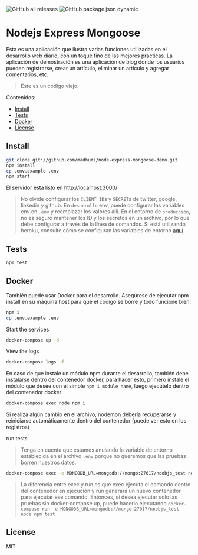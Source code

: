 
![GitHub all releases](https://img.shields.io/github/downloads/benjvalles/nodejs-express-mongoose/total?style=for-the-badge) ![GitHub package.json dynamic](https://img.shields.io/github/package-json/keywords/benjvalles/nodejs-express-mongoose?style=for-the-badge)


# Nodejs Express Mongoose

Esta es una aplicación que ilustra varias funciones utilizadas en el desarrollo web diario, con un toque fino de las mejores prácticas. La aplicación de demostración es una aplicación de blog donde los usuarios pueden registrarse, crear un artículo, eliminar un artículo y agregar comentarios, etc.

> Este es un codigo viejo.

Contenidos:

<!-- TOC depthFrom:2 depthTo:6 withLinks:1 updateOnSave:1 orderedList:0 -->

- [Install](#Install)
- [Tests](#Tests)
- [Docker](#Docker)
- [License](#License)

<!-- /TOC -->


## Install

```sh
git clone git://github.com/madhums/node-express-mongoose-demo.git
npm install
cp .env.example .env
npm start
```

El servidor esta listo en [http://localhost:3000/](http://localhost:3000/)

> No olvide configurar los `CLIENT_ID`s y `SECRET`s de twitter, google, linkedin y github. En `desarrollo` env, puede configurar las variables env en `.env` y reemplazar los valores allí. En el entorno de `producción`, no es seguro mantener los ID y los secretos en un archivo, por lo que debe configurar a través de la línea de comandos. Si está utilizando heroku, consulte cómo se configuran las variables de entorno [aquí](https://devcenter.heroku.com/articles/config-vars) 


## Tests

```sh
npm test
```

## Docker

También puede usar Docker para el desarrollo. Asegúrese de ejecutar npm install en su máquina host para que el código se borre y todo funcione bien.

```sh
npm i
cp .env.example .env
```

Start the services

```sh
docker-compose up -d
```

View the logs

```sh
docker-compose logs -f
```

En caso de que instale un módulo npm durante el desarrollo, también debe instalarse dentro del contenedor docker, para hacer esto, primero instale el módulo que desee con el simple `npm i module name`, luego ejecútelo dentro del contenedor docker

```sh
docker-compose exec node npm i
```

Si realiza algún cambio en el archivo, nodemon debería recuperarse y reiniciarse automáticamente dentro del contenedor (puede ver esto en los registros)

run tests
> Tenga en cuenta que estamos anulando la variable de entorno establecida en el archivo `.env` porque no queremos que las pruebas borren nuestros datos.

```sh
docker-compose exec -e MONGODB_URL=mongodb://mongo:27017/noobjs_test node npm test
```



> La diferencia entre exec y run es que exec ejecuta el comando dentro del contenedor en ejecución y run generará un nuevo contenedor para ejecutar ese comando. Entonces, si desea ejecutar solo las pruebas sin docker-compose up, puede hacerlo ejecutando `docker-compose run -e MONGODB_URL=mongodb://mongo:27017/noobjs_test node npm test`


## License

MIT
